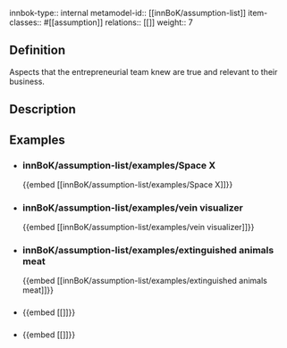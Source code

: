 
innbok-type:: internal
metamodel-id:: [[innBoK/assumption-list]]
item-classes:: #[[assumption]]
relations:: [[]]
weight:: 7

## Definition
Aspects that the entrepreneurial team knew are true and relevant to their business.
## Description
## Examples
- ### innBoK/assumption-list/examples/Space X
	{{embed [[innBoK/assumption-list/examples/Space X]]}}
- ### innBoK/assumption-list/examples/vein visualizer
	{{embed [[innBoK/assumption-list/examples/vein visualizer]]}}
- ### innBoK/assumption-list/examples/extinguished animals meat
	{{embed [[innBoK/assumption-list/examples/extinguished animals meat]]}}
- ### 
	{{embed [[]]}}
- ### 
	{{embed [[]]}}


